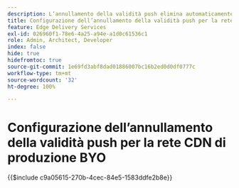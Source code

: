 ```yaml
---
description: L’annullamento della validità push elimina automaticamente il contenuto dalla CDN di produzione del cliente (ad esempio, “www.yourdomain.com”), ogni volta che un autore pubblica modifiche al contenuto.
title: Configurazione dell’annullamento della validità push per la rete CDN di produzione BYO
feature: Edge Delivery Services
exl-id: 026960f1-78e6-4a25-a94e-a1d0c61536c1
role: Admin, Architect, Developer
index: false
hide: true
hidefromtoc: true
source-git-commit: 1e69fd3abf8dad01886007bc16b2ed0d0df0777c
workflow-type: tm+mt
source-wordcount: '32'
ht-degree: 100%

---
```


# Configurazione dell’annullamento della validità push per la rete CDN di produzione BYO

{{$include c9a05615-270b-4cec-84e5-1583ddfe2b8e}}

